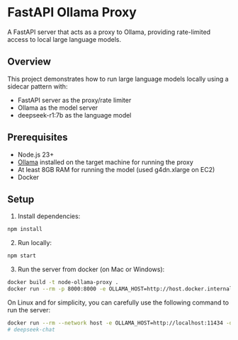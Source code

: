 # FastAPI Ollama Proxy

A FastAPI server that acts as a proxy to Ollama, providing rate-limited access to local large language models.

## Overview

This project demonstrates how to run large language models locally using a sidecar pattern with:

- FastAPI server as the proxy/rate limiter
- Ollama as the model server
- deepseek-r1:7b as the language model

## Prerequisites

- Node.js 23+
- [Ollama](https://ollama.com) installed on the target machine for running the proxy
- At least 8GB RAM for running the model (used g4dn.xlarge on EC2)
- Docker

## Setup

1. Install dependencies:

```bash
npm install
```

2. Run locally:

```bash
npm start
```

3. Run the server from docker (on Mac or Windows):

```bash
docker build -t node-ollama-proxy .
docker run --rm -p 8000:8000 -e OLLAMA_HOST=http://host.docker.internal:11434 -d node-ollama-proxy
```

On Linux and for simplicity, you can carefully use the following command to run the server:

```bash
docker run --rm --network host -e OLLAMA_HOST=http://localhost:11434 -d node-ollama-proxy
# deepseek-chat
